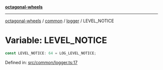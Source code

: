 [**octagonal-wheels**](../../../../../../README.md)

***

[octagonal-wheels](../../../../../../globals.md) / [common](../../../README.md) / [logger](../README.md) / LEVEL\_NOTICE

# Variable: LEVEL\_NOTICE

```ts
const LEVEL_NOTICE: 64 = LOG_LEVEL_NOTICE;
```

Defined in: [src/common/logger.ts:17](https://github.com/vrtmrz/octagonal-wheels/blob/main/src/common/logger.ts#L17)
